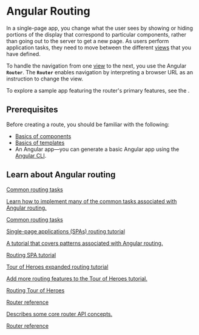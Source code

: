 # Angular Routing

In a single-page app, you change what the user sees by showing or hiding portions of the display that correspond to particular components, rather than going out to the server to get a new page.
As users perform application tasks, they need to move between the different [views](guide/glossary#view "Definition of view") that you have defined.

To handle the navigation from one [view](guide/glossary#view) to the next, you use the Angular **`Router`**.
The **`Router`** enables navigation by interpreting a browser URL as an instruction to change the view.

To explore a sample app featuring the router's primary features, see the <live-example stackblitz="router"></live-example>.

## Prerequisites

Before creating a route, you should be familiar with the following:

* [Basics of components](guide/architecture-components)
* [Basics of templates](guide/glossary#template)
* An Angular app&mdash;you can generate a basic Angular app using the [Angular CLI](cli).

## Learn about Angular routing

<div class="card-container">
  <a href="guide/router" class="docs-card" title="Common routing tasks">
    <section>Common routing tasks</section>
    <p>Learn how to implement many of the common tasks associated with Angular routing.</p>
    <p class="card-footer">Common routing tasks</p>
  </a>
  <a href="guide/router-tutorial" class="docs-card" title="Routing SPA tutorial">
    <section>Single-page applications (SPAs) routing tutorial</section>
    <p>A tutorial that covers patterns associated with Angular routing.</p>
    <p class="card-footer">Routing SPA tutorial</p>
  </a>
  <a href="guide/router-tutorial-toh" class="docs-card" title="Routing Tour of Heroes">
    <section>Tour of Heroes expanded routing tutorial</section>
    <p>Add more routing features to the Tour of Heroes tutorial.</p>
    <p class="card-footer">Routing Tour of Heroes</p>
  </a>
  <a href="guide/router-reference" class="docs-card" title="Router reference">
    <section>Router reference</section>
    <p>Describes some core router API concepts.</p>
    <p class="card-footer">Router reference</p>
  </a>
</div>